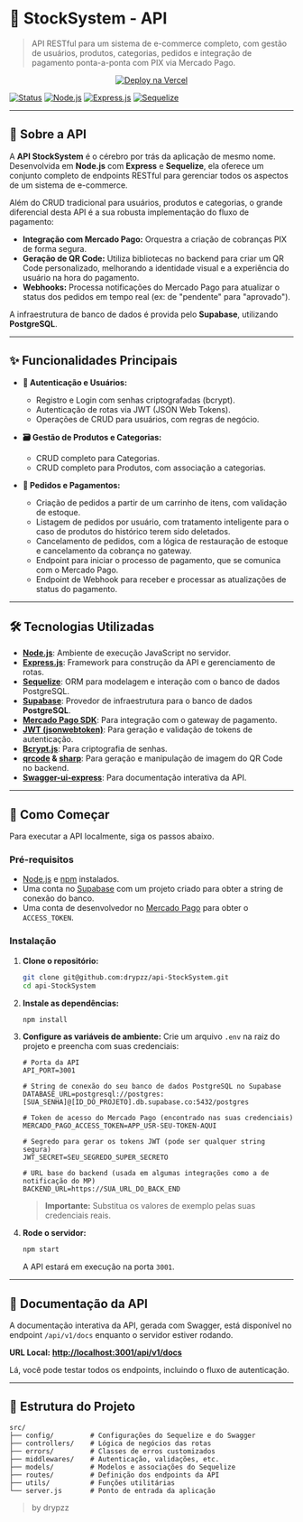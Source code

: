# 🛒 StockSystem - API

> API RESTful para um sistema de e-commerce completo, com gestão de usuários, produtos, categorias, pedidos e integração de pagamento ponta-a-ponta com PIX via Mercado Pago.

<p align="center">
  <a href="https://stksystem.vercel.app" target="_blank">
    <img alt="Deploy na Vercel" src="https://img.shields.io/badge/Ver%20Demo-stksystem.vercel.app-%23000000?style=for-the-badge&logo=vercel">
  </a>
</p>

[![Status](https://img.shields.io/badge/status-ativo-brightgreen.svg?style=for-the-badge)]()
[![Node.js](https://img.shields.io/badge/Node.js-24.x-339933?style=for-the-badge&logo=node.js)]()
[![Express.js](https://img.shields.io/badge/Express.js-5.x-000000?style=for-the-badge&logo=express)]()
[![Sequelize](https://img.shields.io/badge/Sequelize-6.x-52B0E7?style=for-the-badge&logo=sequelize)]()

---

## 🎯 Sobre a API

A **API StockSystem** é o cérebro por trás da aplicação de mesmo nome. Desenvolvida em **Node.js** com **Express** e **Sequelize**, ela oferece um conjunto completo de endpoints RESTful para gerenciar todos os aspectos de um sistema de e-commerce.

Além do CRUD tradicional para usuários, produtos e categorias, o grande diferencial desta API é a sua robusta implementação do fluxo de pagamento:

* **Integração com Mercado Pago:** Orquestra a criação de cobranças PIX de forma segura.
* **Geração de QR Code:** Utiliza bibliotecas no backend para criar um QR Code personalizado, melhorando a identidade visual e a experiência do usuário na hora do pagamento.
* **Webhooks:** Processa notificações do Mercado Pago para atualizar o status dos pedidos em tempo real (ex: de "pendente" para "aprovado").

A infraestrutura de banco de dados é provida pelo **Supabase**, utilizando **PostgreSQL**.

---

## ✨ Funcionalidades Principais

* **👤 Autenticação e Usuários:**
    * Registro e Login com senhas criptografadas (bcrypt).
    * Autenticação de rotas via JWT (JSON Web Tokens).
    * Operações de CRUD para usuários, com regras de negócio.

* **🗃️ Gestão de Produtos e Categorias:**
    * CRUD completo para Categorias.
    * CRUD completo para Produtos, com associação a categorias.

* **🛒 Pedidos e Pagamentos:**
    * Criação de pedidos a partir de um carrinho de itens, com validação de estoque.
    * Listagem de pedidos por usuário, com tratamento inteligente para o caso de produtos do histórico terem sido deletados.
    * Cancelamento de pedidos, com a lógica de restauração de estoque e cancelamento da cobrança no gateway.
    * Endpoint para iniciar o processo de pagamento, que se comunica com o Mercado Pago.
    * Endpoint de Webhook para receber e processar as atualizações de status do pagamento.

---

## 🛠️ Tecnologias Utilizadas

* **[Node.js](https://nodejs.org/)**: Ambiente de execução JavaScript no servidor.
* **[Express.js](https://expressjs.com/)**: Framework para construção da API e gerenciamento de rotas.
* **[Sequelize](https://sequelize.org/)**: ORM para modelagem e interação com o banco de dados PostgreSQL.
* **[Supabase](https://supabase.io/)**: Provedor de infraestrutura para o banco de dados **PostgreSQL**.
* **[Mercado Pago SDK](https://www.mercadopago.com.br/developers)**: Para integração com o gateway de pagamento.
* **[JWT (jsonwebtoken)](https://jwt.io/)**: Para geração e validação de tokens de autenticação.
* **[Bcrypt.js](https://www.npmjs.com/package/bcrypt)**: Para criptografia de senhas.
* **[qrcode](https://www.npmjs.com/package/qrcode) & [sharp](https://sharp.pixelplumbing.com/)**: Para geração e manipulação de imagem do QR Code no backend.
* **[Swagger-ui-express](https://www.npmjs.com/package/swagger-ui-express)**: Para documentação interativa da API.

---

## 🌱 Como Começar

Para executar a API localmente, siga os passos abaixo.

### Pré-requisitos

* [Node.js](https://nodejs.org/en/) e [npm](https://www.npmjs.com/) instalados.
* Uma conta no [Supabase](https://supabase.io/) com um projeto criado para obter a string de conexão do banco.
* Uma conta de desenvolvedor no [Mercado Pago](https://www.mercadopago.com.br/developers) para obter o `ACCESS_TOKEN`.

### Instalação

1.  **Clone o repositório:**
    ```bash
    git clone git@github.com:drypzz/api-StockSystem.git
    cd api-StockSystem
    ```

2.  **Instale as dependências:**
    ```bash
    npm install
    ```

3.  **Configure as variáveis de ambiente:**
    Crie um arquivo `.env` na raiz do projeto e preencha com suas credenciais:
    ```env
    # Porta da API
    API_PORT=3001

    # String de conexão do seu banco de dados PostgreSQL no Supabase
    DATABASE_URL=postgresql://postgres:[SUA_SENHA]@[ID_DO_PROJETO].db.supabase.co:5432/postgres

    # Token de acesso do Mercado Pago (encontrado nas suas credenciais)
    MERCADO_PAGO_ACCESS_TOKEN=APP_USR-SEU-TOKEN-AQUI

    # Segredo para gerar os tokens JWT (pode ser qualquer string segura)
    JWT_SECRET=SEU_SEGREDO_SUPER_SECRETO

    # URL base do backend (usada em algumas integrações como a de notificação do MP)
    BACKEND_URL=https://SUA_URL_DO_BACK_END
    ```
    > **Importante:** Substitua os valores de exemplo pelas suas credenciais reais.

4.  **Rode o servidor:**
    ```bash
    npm start
    ```
    A API estará em execução na porta `3001`.

---

## 📄 Documentação da API

A documentação interativa da API, gerada com Swagger, está disponível no endpoint `/api/v1/docs` enquanto o servidor estiver rodando.

**URL Local:** **[http://localhost:3001/api/v1/docs](http://localhost:3001/api/v1/docs)**

Lá, você pode testar todos os endpoints, incluindo o fluxo de autenticação.

---

## 📁 Estrutura do Projeto

```
src/
├── config/         # Configurações do Sequelize e do Swagger
├── controllers/    # Lógica de negócios das rotas
├── errors/         # Classes de erros customizados
├── middlewares/    # Autenticação, validações, etc.
├── models/         # Modelos e associações do Sequelize
├── routes/         # Definição dos endpoints da API
├── utils/          # Funções utilitárias
└── server.js       # Ponto de entrada da aplicação
```

> by drypzz

